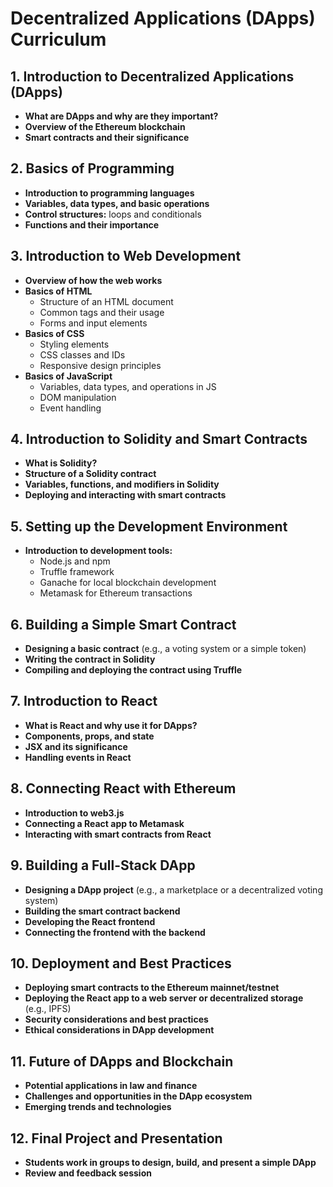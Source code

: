 # Decentralized Applications (DApps) Curriculum

## 1. Introduction to Decentralized Applications (DApps)
- **What are DApps and why are they important?**
- **Overview of the Ethereum blockchain**
- **Smart contracts and their significance**

## 2. Basics of Programming
- **Introduction to programming languages**
- **Variables, data types, and basic operations**
- **Control structures:** loops and conditionals
- **Functions and their importance**

## 3. Introduction to Web Development
- **Overview of how the web works**
- **Basics of HTML**
  - Structure of an HTML document
  - Common tags and their usage
  - Forms and input elements
- **Basics of CSS**
  - Styling elements
  - CSS classes and IDs
  - Responsive design principles
- **Basics of JavaScript**
  - Variables, data types, and operations in JS
  - DOM manipulation
  - Event handling

## 4. Introduction to Solidity and Smart Contracts
- **What is Solidity?**
- **Structure of a Solidity contract**
- **Variables, functions, and modifiers in Solidity**
- **Deploying and interacting with smart contracts**

## 5. Setting up the Development Environment
- **Introduction to development tools:**
  - Node.js and npm
  - Truffle framework
  - Ganache for local blockchain development
  - Metamask for Ethereum transactions

## 6. Building a Simple Smart Contract
- **Designing a basic contract** (e.g., a voting system or a simple token)
- **Writing the contract in Solidity**
- **Compiling and deploying the contract using Truffle**

## 7. Introduction to React
- **What is React and why use it for DApps?**
- **Components, props, and state**
- **JSX and its significance**
- **Handling events in React**

## 8. Connecting React with Ethereum
- **Introduction to web3.js**
- **Connecting a React app to Metamask**
- **Interacting with smart contracts from React**

## 9. Building a Full-Stack DApp
- **Designing a DApp project** (e.g., a marketplace or a decentralized voting system)
- **Building the smart contract backend**
- **Developing the React frontend**
- **Connecting the frontend with the backend**

## 10. Deployment and Best Practices
- **Deploying smart contracts to the Ethereum mainnet/testnet**
- **Deploying the React app to a web server or decentralized storage** (e.g., IPFS)
- **Security considerations and best practices**
- **Ethical considerations in DApp development**

## 11. Future of DApps and Blockchain
- **Potential applications in law and finance**
- **Challenges and opportunities in the DApp ecosystem**
- **Emerging trends and technologies**

## 12. Final Project and Presentation
- **Students work in groups to design, build, and present a simple DApp**
- **Review and feedback session**
